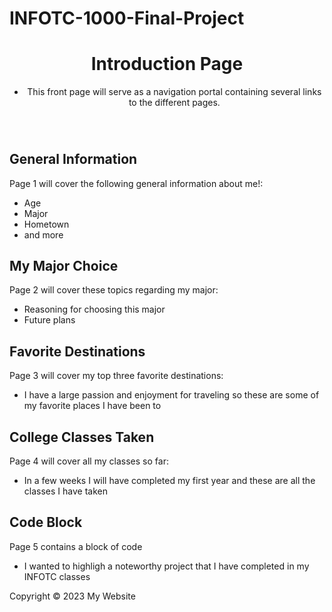 # INFOTC-1000-Final-Project
<!DOCTYPE html>
<html>
<head>
	<meta charset="UTF-8">
	<meta name="viewport" content="width=device-width, initial-scale=1.0">
	<link rel="stylesheet" href="styles.css">
</head>
<body>
	<header>
		<h1>Introduction Page</h1>
		<nav>
			<ul>
				<li>This front page will serve as a navigation portal containing several links to the different pages.</li>
			</ul>
			<img scr="" width="" height="">
		</nav>
	</header>
	<main>
		<section>
			<h2>General Information</h2>
			<p>Page 1 will cover the following general information about me!:</p>
        <ul>
          <li>Age</li>
          <li>Major</li>
          <li>Hometown</li>
          <li>and more</li>
        </ul>
		</section>
		<section>
			<h2>My Major Choice</h2>
      <p>Page 2 will cover these topics regarding my major:</p>
			<ul>
				<li>Reasoning for choosing this major</li>
				<li>Future plans</li>
			</ul>
		</section>
    <section>
			<h2>Favorite Destinations</h2>
			<p>Page 3 will cover my top three favorite destinations:</p>
        <ul>
          <li>I have a large passion and enjoyment for traveling so these are some of my favorite places I have been to</li>
        </ul>
		</section>
    <section>
			<h2>College Classes Taken</h2>
			<p>Page 4 will cover all my classes so far:</p>
        <ul>
          <li>In a few weeks I will have completed my first year and these are all the classes I have taken</li>
        </ul>
		</section>
    <section>
			<h2>Code Block</h2>
			<p>Page 5 contains a block of code</p>
        <ul>
					<li>I wanted to highligh a noteworthy project that I have completed in my INFOTC classes</li>
        </ul>
		</section>
	</main>
	<footer>
		<p>Copyright © 2023 My Website</p>
	</footer>
</body>
</html>
